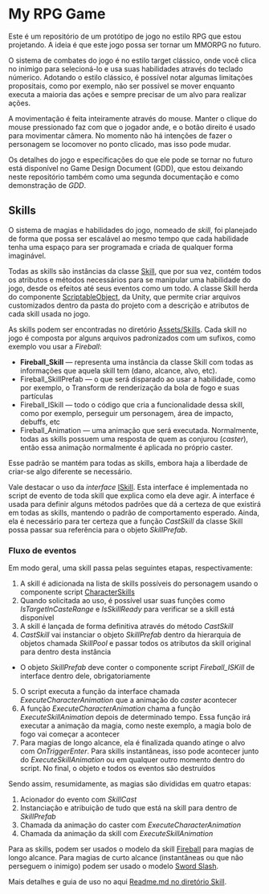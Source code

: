 # My RPG Game
Este é um repositório de um protótipo de jogo no estilo RPG que estou projetando. A ideia é que este jogo possa ser tornar um MMORPG no futuro.

O sistema de combates do jogo é no estilo target clássico, onde você clica no inimigo para selecioná-lo e usa suas habilidades através do teclado númerico. Adotando o estilo clássico, é possível notar algumas limitações propositais, como por exemplo, não ser possível se mover enquanto executa a maioria das ações e sempre precisar de um alvo para realizar ações.

A movimentação é feita inteiramente através do mouse. Manter o clique do mouse pressionado faz com que o jogador ande, e o botão direito é usado para movimentar câmera. No momento não há intenções de fazer o personagem se locomover no ponto clicado, mas isso pode mudar.

Os detalhes do jogo e especificações do que ele pode se tornar no futuro está disponível no Game Design Document (GDD), que estou deixando neste repositório também como uma segunda documentação e como demonstração de _GDD_.

## Skills

O sistema de magias e habilidades do jogo, nomeado de _skill_, foi planejado de forma que possa ser escalável ao mesmo tempo que cada habilidade tenha uma espaço para ser programada e criada de qualquer forma imaginável.

Todas as skills são instâncias da classe [Skill](#), que por sua vez, contém todos os atributos e métodos necessários para se manipular uma habilidade do jogo, desde os efeitos até seus eventos como um todo. A classe Skill herda do componente [ScriptableObject](), da Unity, que permite criar arquivos customizados dentro da pasta do projeto com a descrição e atributos de cada skill usada no jogo.

As skills podem ser encontradas no diretório [Assets/Skills](#). Cada skill no jogo é composta por alguns arquivos padronizados com um sufixos, como exemplo vou usar a _Fireball_:
- __Fireball_Skill__ — representa uma instância da classe Skill com todas as informações que aquela skill tem (dano, alcance, alvo, etc). 
- Fireball_SkillPrefab — o que será disparado ao usar a habilidade, como por exemplo, o Transform de renderização da bola de fogo e suas partículas
- Fireball_ISkill — todo o código que cria a funcionalidade dessa skill, como por exemplo, perseguir um personagem, área de impacto, debuffs, etc
- Fireball_Animation — uma animação que será executada. Normalmente, todas as skills possuem uma resposta de quem as conjurou (_caster_), então essa animação normalmente é aplicada no próprio caster.

Esse padrão se mantém para todas as skills, embora haja a liberdade de criar-se algo diferente se necessário.

Vale destacar o uso da _interface_ [ISkill](#). Esta interface é implementada no script de evento de toda skill que explica como ela deve agir. A interface é usada para definir alguns métodos padrões que dá a certeza de que existirá em todas as skills, mantendo o padrão de comportamento esperado. Ainda, ela é necessário para ter certeza que a função _CastSkill_ da classe Skill possa passar sua referência para o objeto _SkillPrefab_.

### Fluxo de eventos

Em modo geral, uma skill passa pelas seguintes etapas, respectivamente:
1. A skill é adicionada na lista de skills possíveis do personagem usando o componente script [CharacterSkills](#)
2. Quando solicitada ao uso, é possível usar suas funções como _IsTargetInCasteRange_ e _IsSkillReady_ para verificar se a skill está disponível
3. A skill é lançada de forma definitiva através do método _CastSkill_
4. _CastSkill_ vai instanciar o objeto _SkillPrefab_ dentro da hierarquia de objetos chamada _SkillPool_ e passar todos os atributos da skill original para dentro desta instância
- O objeto _SkillPrefab_ deve conter o componente script *Fireball_ISKill* de interface dentro dele, obrigatoriamente
5. O script executa a função da interface chamada _ExecuteCharacterAnimation_ que a animação do _caster_ acontecer
6. A função _ExecuteCharacterAnimation_ chama a função _ExecuteSkillAnimation_ depois de determinado tempo. Essa função irá executar a animação da magia, como neste exemplo, a magia bolo de fogo vai começar a acontecer
7. Para magias de longo alcance, ela é finalizada quando atinge o alvo com _OnTriggerEnter_. Para skills instantâneas, isso pode acontecer junto do _ExecuteSkillAnimation_ ou em qualquer outro momento dentro do script. No final, o objeto e todos os eventos são destruídos

Sendo assim, resumidamente, as magias são divididas em quatro etapas:
1. Acionador do evento com _SkillCast_
2. Instanciação e atribuição de tudo que está na skill para dentro de _SkillPrefab_
3. Chamada da animação do caster com _ExecuteCharacterAnimation_
4. Chamada da animação da skill com _ExecuteSkillAnimation_

Para as skills, podem ser usados o modelo da skill [Fireball](#) para magias de longo alcance. Para magias de curto alcance (instantâneas ou que não perseguem o inimigo) podem ser usado o modelo [Sword Slash](#).

Mais detalhes e guia de uso no aqui [Readme.md no diretório Skill](#).
